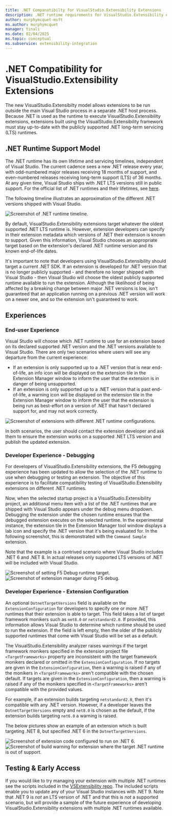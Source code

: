 ```yaml
---
title: .NET Companatibilty for VisualStudio.Extensibility Extensions
description: .NET runtime requirements for VisualStudio.Extensibility extensions
author: murphymcquet-msft
ms.author: murphymcquet
manager: tinali
ms.date: 02/04/2025
ms.topic: conceptual
ms.subservice: extensibility-integration
---
```

# .NET Compatibility for VisualStudio.Extensibility Extensions

The new VisualStudio.Extensibilty model allows extensions to be run outside the main Visual Studio process in a separate .NET host process. Because .NET is used as the runtime to execute VisualStudio.Extensibility extensions, extensions built using the VisualStudio.Extensibility framework must stay up-to-date with the publicly supported .NET long-term servicing (LTS) runtimes.

## .NET Runtime Support Model

The .NET runtime has its own lifetime and servicing timelines, independent of Visual Studio. The current cadence sees a new .NET release every year, with odd-numbered major releases receiving 18 months of support, and even-numbered releases receiving long-term support (LTS) of 36 months. At any given time, Visual Studio ships with .NET LTS versions still in public support. For the official list of .NET runtimes and their lifetimes, see [here](/lifecycle/products/microsoft-net-and-net-core).

The following timeline illustrates an approximation of the different .NET versions shipped with Visual Studio.

![Screenshot of .NET runtime timeline.](../media/vs-dotnet-timeline.png "Screenshot of .NET runtime timeline.")

By default, VisualStudio.Extensibility extensions target whatever the oldest supported .NET LTS runtime is. However, extension developers can specify in their extension metadata which versions of .NET their extension is known to support. Given this information, Visual Studio chooses an appropriate target based on the extension's declared .NET runtime version and its known end-of-life dates.

It's important to note that developers using VisualStudio.Extensibility should target a current .NET SDK. If an extension is developed for .NET version that is no longer publicly supported - and therefore no longer shipped with Visual Studio - then Visual Studio will choose the oldest publicly supported runtime available to run the extension. Although the likelihood of being affected by a breaking change between major .NET versions is low, isn't guaranteed that an application running on a previous .NET version will work on a newer one, and so the extension isn't guaranteed to work.

## Experiences

### End-user Experience

Visual Studio will choose which .NET runtime to use for an extension based on its declared supported .NET version and the .NET versions available to Visual Studio. There are only two scenarios where users will see any departure from the current experience:

* If an extension is only supported up to a .NET version that is near end-of-life, an info icon will be displayed on the extension tile in the Extension Manager window to inform the user that the extension is in danger of being unsupported.
* If an extension is only supported up to a .NET version that is past end-of-life, a warning icon will be displayed on the extension tile in the Extension Manager window to inform the user that the extension is being run as best-effort on a version of .NET that hasn't declared support for, and may not work correctly.

![Screenshot of extensions with different .NET runtime configurations.](../media/installed-extensions-extension-manager.png "Screenshot of extensions with different .NET runtime configurations.")

In both scenarios, the user should contact the extension developer and ask them to ensure the extension works on a supported .NET LTS version and publish the updated extension.

### Developer Experience - Debugging

For developers of VisualStudio.Extensibility extensions, the F5 debugging experience has been updated to allow the selection of the .NET runtime to use when debugging or testing an extension. The objective of this experience is to facilitate compatibility testing of VisualStudio.Extensibility extensions on different .NET runtimes.

Now, when the selected startup project is a VisualStudio.Extensibility project, an additional menu item with a list of the .NET runtimes that are shipped with Visual Studio appears under the debug menu dropdown. Debugging the extension under the chosen runtime ensures that the debugged extension executes on the selected runtime. In the experimental instance, the extension tile in the Extension Manager tool window displays a lab icon and specify the .NET version that it's being evaluated for. In the  following screenshot, this is demonstrated with the `Command Sample` extension.

Note that the example is a contrived scenario where Visual Studio includes .NET 6 and .NET 8. In actual releases only supported LTS versions of .NET will be included with Visual Studio.

![Screenshot of setting F5 Debug runtime target.](../media/f5-runtime-target.png "Screenshot of setting F5 Debug runtime target.")
![Screenshot of extension manager during F5 debug.](../media/f5-extension-manager-tool-window.png "Screenshot of extension manager during F5 debug.")

### Developer Experience - Extension Configuration

An optional `DotnetTargetVersions` field is available on the `ExtensionConfiguration` for developers to specify one or more .NET runtimes that their extension is able to target. This field takes a list of target framework monikers such as `net8.0` or `netstandard2.0`. If provided, this information allows Visual Studio to determine which runtime should be used to run the extension. If the field is left empty, then the older of the publicly supported runtimes that come with Visual Studio will be set as a default.

The VisualStudio.Extensibility analyzer raises warnings if the target framework monikers specified in the extension project file `<TargetFrameworks>` property are inconsistent with the target framework monikers declared or omitted in the `ExtensionConfiguration`. If no targets are given in the `ExtensionConfiguration`, then a warning is raised if any of the monikers in `<TargetFrameworks>` aren't compatible with the chosen default. If targets are given in the `ExtensionConfiguration`, then a warning is raised if any of the monikers specified in `<TargetFrameworks>` aren't compatible with the provided values.

For example, if an extension builds targeting `netstandard2.0`, then it's compatible with any .NET version. However, if a developer leaves the `DotnetTargetVersions` empty and `net8.0` is chosen as the default, if the extension builds targeting `net6.0` a warning is raised.

The below pictures show an example of an extension which is built targeting .NET 8, but specified .NET 6 in the `DotnetTargetVersions`.

![Screenshot of extension code configured to run on .NET 6.](../media/extension-configuration.png "Screenshot of extension code configured to run on .NET 6.")
![Screenshot of build warning for extension where the target .NET runtime is out of support.](../media/invalid-extension-configuration-warning.png "Screenshot of build warning for extension where the target .NET runtime is out of support.")

## Testing & Early Access

If you would like to try managing your extension with multiple .NET runtimes see the scripts included in the [VSExtensibility repo](https://github.com/microsoft/VSExtensibility/tree/main/New_Extensibility_Model). The included scripts enable you to update any of your Visual Studio instances with .NET 9. Note that .NET 9 is *not* an LTS version of .NET and that this is *not* a supported scenario, but will provide a sample of the future experience of developing VisualStudio.Extensibility extensions with multiple .NET runtimes available.
